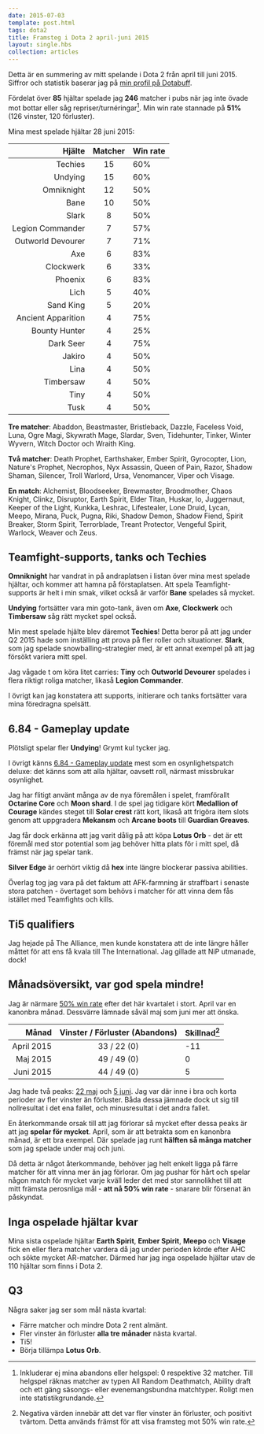 ```yaml
---
date: 2015-07-03
template: post.html
tags: dota2
title: Framsteg i Dota 2 april-juni 2015
layout: single.hbs
collection: articles
---
```

Detta är en summering av mitt spelande i Dota 2 från april till juni 2015. Siffror och statistik baserar jag på [min profil på Dotabuff][1].

Fördelat över **85** hjältar spelade jag **246** matcher i pubs när jag inte övade mot bottar eller såg repriser/turnéringar[^1]. Min win rate stannade på **51%** (126 vinster, 120 förluster).

Mina mest spelade hjältar 28 juni 2015:

| Hjälte                       | Matcher | Win rate |
| ---------------------------: | :-----: | :------- |
| Techies                      | 15      |      60% |
| Undying                      | 15      |      60% |
| Omniknight                   | 12      |      50% |
| Bane                         | 10      |      50% |
| Slark                        | 8       |      50% |
| Legion Commander             | 7       |      57% |
| Outworld Devourer            | 7       |      71% |
| Axe                          | 6       |      83% |
| Clockwerk                    | 6       |      33% |
| Phoenix                      | 6       |      83% |
| Lich                         | 5       |      40% |
| Sand King                    | 5       |      20% |
| Ancient Apparition           | 4       |      75% |
| Bounty Hunter                | 4       |      25% |
| Dark Seer                    | 4       |      75% |
| Jakiro                       | 4       |      50% |
| Lina                         | 4       |      50% |
| Timbersaw                    | 4       |      50% |
| Tiny                         | 4       |      50% |
| Tusk                         | 4       |      50% |


**Tre matcher**: Abaddon, Beastmaster, Bristleback, Dazzle, Faceless Void, Luna, Ogre Magi, Skywrath Mage, Slardar, Sven, Tidehunter, Tinker, Winter Wyvern, Witch Doctor och Wraith King.

**Två matcher**: Death Prophet, Earthshaker, Ember Spirit, Gyrocopter, Lion, Nature's Prophet, Necrophos, Nyx Assassin, Queen of Pain, Razor, Shadow Shaman, Silencer, Troll Warlord, Ursa, Venomancer, Viper och Visage.

**En match**: Alchemist, Bloodseeker, Brewmaster, Broodmother, Chaos Knight, Clinkz, Disruptor, Earth Spirit, Elder Titan, Huskar, Io, Juggernaut, Keeper of the Light, Kunkka, Leshrac, Lifestealer, Lone Druid, Lycan, Meepo, Mirana, Puck, Pugna, Riki, Shadow Demon, Shadow Fiend, Spirit Breaker, Storm Spirit, Terrorblade, Treant Protector, Vengeful Spirit, Warlock, Weaver och Zeus.


## Teamfight-supports, tanks och Techies

**Omniknight** har vandrat in på andraplatsen i listan över mina mest spelade hjältar, och kommer att hamna på förstaplatsen. Att spela Teamfight-supports är helt i min smak, vilket också är varför **Bane** spelades så mycket.

**Undying** fortsätter vara min goto-tank, även om **Axe**, **Clockwerk** och **Timbersaw** såg rätt mycket spel också.

Min mest spelade hjälte blev däremot **Techies**! Detta beror på att jag under Q2 2015 hade som inställing att prova på fler roller och situationer. **Slark**, som jag spelade snowballing-strategier med, är ett annat exempel på att jag försökt variera mitt spel.

Jag vågade t om köra litet carries: **Tiny** och **Outworld Devourer** spelades i flera riktigt roliga matcher, likaså **Legion Commander**.

I övrigt kan jag konstatera att supports, initierare och tanks fortsätter vara mina föredragna spelsätt.


## 6.84 - Gameplay update

Plötsligt spelar fler **Undying**! Grymt kul tycker jag.

I övrigt känns [6.84 - Gameplay update](http://www.dota2.com/684/) mest som en osynlighetspatch deluxe: det känns som att alla hjältar, oavsett roll, närmast missbrukar osynlighet.

Jag har flitigt använt många av de nya föremålen i spelet, framförallt **Octarine Core** och **Moon shard**. I de spel jag tidigare kört **Medallion of Courage** kändes steget till **Solar crest** rätt kort, likaså att frigöra item slots genom att uppgradera **Mekansm** och **Arcane boots** till **Guardian Greaves**.

Jag får dock erkänna att jag varit dålig på att köpa **Lotus Orb** - det är ett föremål med stor potential som jag behöver hitta plats för i mitt spel, då främst när jag spelar tank.

**Silver Edge** är oerhört viktig då **hex** inte längre blockerar passiva abilities. 

Överlag tog jag vara på det faktum att AFK-farmning är straffbart i senaste stora patchen - övertaget som behövs i matcher för att vinna dem fås istället med Teamfights och kills.



## Ti5 qualifiers

Jag hejade på The Alliance, men kunde konstatera att de inte längre håller måttet för att ens få kvala till The International. Jag gillade att NiP utmanade, dock!


## Månadsöversikt, var god spela mindre!

Jag är närmare [50% win rate][3] efter det här kvartalet i stort. April var en kanonbra månad. Dessvärre lämnade såväl maj som juni mer att önska.

| Månad                    | Vinster / Förluster (Abandons)    | Skillnad[^2] |
| -----------------------: | :-------------------------------: | :----------- |
| April 2015               |       33 / 22                 (0) |          -11 |
| Maj 2015                 |       49 / 49                 (0) |            0 |
| Juni 2015                |       44 / 49                 (0) |            5 |

Jag hade två peaks: [22 maj][4] och [5 juni][3]. Jag var där inne i bra och korta perioder av fler vinster än förluster. Båda dessa jämnade dock ut sig till nollresultat i det ena fallet, och minusresultat i det andra fallet.

En återkommande orsak till att jag förlorar så mycket efter dessa peaks är att jag **spelar för mycket**. April, som är att betrakta som en kanonbra månad, är ett bra exempel. Där spelade jag runt **hälften så många matcher** som jag spelade under maj och juni.

Då detta är något återkommande, behöver jag helt enkelt ligga på färre matcher för att vinna mer än jag förlorar. Om jag pushar för hårt och spelar någon match för mycket varje kväll leder det med stor sannolikhet till att mitt främsta perosnliga mål - **att nå 50% win rate** - snarare blir försenat än påskyndat.


## Inga ospelade hjältar kvar

Mina sista ospelade hjältar **Earth Spirit**, **Ember Spirit**, **Meepo** och **Visage** fick en eller flera matcher vardera då jag under perioden körde efter AHC och sökte mycket AR-matcher. Därmed har jag inga ospelade hjältar utav de 110 hjältar som finns i Dota 2.


[^1]: Inkluderar ej mina abandons eller helgspel: 0 respektive 32 matcher. Till helgspel räknas matcher av typen All Random Deathmatch, Ability draft och ett gäng säsongs- eller evenemangsbundna matchtyper. Roligt men inte statistikgrundande.
[^2]: Negativa värden innebär att det var fler vinster än förluster, och positivt tvärtom. Detta används främst för att visa framsteg mot 50% win rate.


## Q3

Några saker jag ser som mål nästa kvartal:

 * Färre matcher och mindre Dota 2 rent almänt.
 * Fler vinster än förluster **alla tre månader** nästa kvartal.
 * Ti5!
 * Börja tillämpa **Lotus Orb**.

[1]: http://dotabuff.com/players/42850321
[2]: http://dota.madr.se
[3]: http://dota.madr.se/2015-06-05.html
[4]: http://dota.madr.se/2015-05-22.html